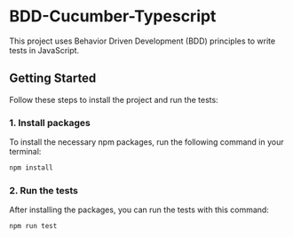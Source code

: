 # BDD-Cucumber-Typescript

This project uses Behavior Driven Development (BDD) principles to write tests in JavaScript.

## Getting Started

Follow these steps to install the project and run the tests:

### 1. Install packages

To install the necessary npm packages, run the following command in your terminal:

```bash
npm install
```

### 2. Run the tests
After installing the packages, you can run the tests with this command:

```bash
npm run test
```
